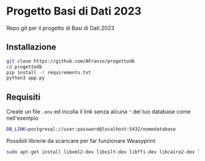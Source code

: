 # Progetto Basi di Dati 2023
Repo git per il progetto di Basi di Dati 2023

## Installazione

```sh
git clone https://github.com/AFranzo/progettodb
cd progettodb
pip install -r requirements.txt
python3 app.py
```
## Requisiti
Create un file `.env` ed incolla il link senza alcuna `"` del tuo database come nell'esempio
```sh
DB_LINK=postgresql://user:password@localhost:5432/nomedatabase
```

Possibili librerie da scaricare per far funzionare Weasyprint
```sh
sudo apt-get install libxml2-dev libxslt-dev libffi-dev libcairo2-dev libpango1.0-dev 
```



